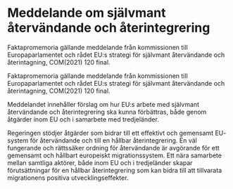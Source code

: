# Meddelande om självmant återvändande och återintegrering

Faktapromemoria gällande meddelande från kommissionen till Europaparlamentet och rådet EU:s strategi för självmant återvändande och återintagning, COM(2021) 120 final.

Faktapromemoria gällande meddelande från kommissionen till Europaparlamentet och rådet EU:s strategi för självmant återvändande och återintagning, COM(2021) 120 final.

Meddelandet innehåller förslag om hur EU:s arbete med självmant återvändande och återintegrering ska kunna förbättras, både genom åtgärder inom EU och i samarbete med tredjeländer.

Regeringen stödjer åtgärder som bidrar till ett effektivt och gemensamt EU- system för återvändande och till en hållbar återintegrering. En väl fungerande och rättssäker ordning för återvändande är avgörande för ett gemensamt och hållbart europeiskt migrationssystem. Ett nära samarbete mellan samtliga aktörer, både inom EU och i tredjeländer skapar förutsättningar för en hållbar återintegrering som kan bidra till att tillvarata migrationens positiva utvecklingseffekter.
